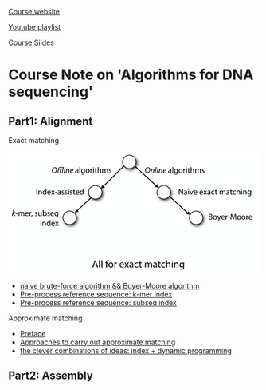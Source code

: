[Course website](https://www.coursera.org/learn/dna-sequencing)

[Youtube playlist](https://www.youtube.com/playlist?list=PL2mpR0RYFQsBiCWVJSvVAO3OJ2t7DzoHA)

[Course Sildes](https://github.com/BenLangmead/ads1-slides)

# Course Note on 'Algorithms for DNA sequencing'

## Part1: Alignment

Exact matching

![](pictures/part1_exactmatching_outline.png)

- [naive brute-force algorithm && Boyer-Moore algorithm](part1_exactmatching_1.md)
- [Pre-process reference sequence: k-mer index](part1_exactmatching_2.md)
- [Pre-process reference sequence: subseq index](part1_exactmatching_3.md)

Approximate matching

- [Preface](part1_approximatematching_1.md)
- [Approaches to carry out approximate matching](part1_approximatematching_2.md)
- [the clever combinations of ideas: index + dynamic programming](part1_approximatematching_3.md)

## Part2: Assembly
